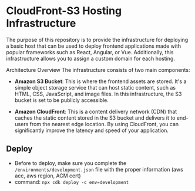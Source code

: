# CloudFront-S3 Hosting Infrastructure
The purpose of this repository is to provide the infrastructure for deploying a basic host that can be used to deploy frontend applications made with popular frameworks such as React, Angular, or Vue. Additionally, this infrastructure allows you to assign a custom domain for each hosting.

Architecture Overview
The infrastructure consists of two main components:

- **Amazon S3 Bucket**: This is where the frontend assets are stored. It's a simple object storage service that can host static content, such as HTML, CSS, JavaScript, and image files. In this infrastructure, the S3 bucket is set to be publicly accessible.

- **Amazon CloudFront**: This is a content delivery network (CDN) that caches the static content stored in the S3 bucket and delivers it to end-users from the nearest edge location. By using CloudFront, you can significantly improve the latency and speed of your application.

## Deploy
- Before to deploy, make sure you complete the `/environments/development.json` file with the proper information (aws acc, aws region, ACM cert)
- command: `npx cdk deploy -c env=development`